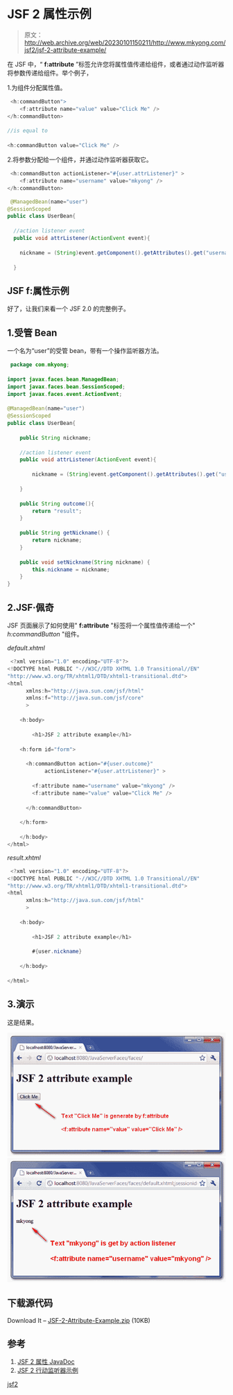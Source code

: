 # JSF 2 属性示例

> 原文：<http://web.archive.org/web/20230101150211/http://www.mkyong.com/jsf2/jsf-2-attribute-example/>

在 JSF 中，“ **f:attribute** ”标签允许您将属性值传递给组件，或者通过动作监听器将参数传递给组件。举个例子，

1.为组件分配属性值。

```java
 <h:commandButton">
    <f:attribute name="value" value="Click Me" />				
</h:commandButton>

//is equal to 

<h:commandButton value="Click Me" /> 
```

2.将参数分配给一个组件，并通过动作监听器获取它。

```java
 <h:commandButton actionListener="#{user.attrListener}" >
    <f:attribute name="username" value="mkyong" />
</h:commandButton> 
```

```java
 @ManagedBean(name="user")
@SessionScoped
public class UserBean{

  //action listener event
  public void attrListener(ActionEvent event){

	nickname = (String)event.getComponent().getAttributes().get("username");

  } 
```

## JSF f:属性示例

好了，让我们来看一个 JSF 2.0 的完整例子。

 ## 1.受管 Bean

一个名为“user”的受管 bean，带有一个操作监听器方法。

```java
 package com.mkyong;

import javax.faces.bean.ManagedBean;
import javax.faces.bean.SessionScoped;
import javax.faces.event.ActionEvent;

@ManagedBean(name="user")
@SessionScoped
public class UserBean{

	public String nickname;

	//action listener event
	public void attrListener(ActionEvent event){

		nickname = (String)event.getComponent().getAttributes().get("username");

	}

	public String outcome(){
		return "result";
	}

	public String getNickname() {
		return nickname;
	}

	public void setNickname(String nickname) {
		this.nickname = nickname;
	}
} 
```

 ## 2.JSF·佩奇

JSF 页面展示了如何使用" **f:attribute** "标签将一个属性值传递给一个" *h:commandButton* "组件。

*default.xhtml*

```java
 <?xml version="1.0" encoding="UTF-8"?>
<!DOCTYPE html PUBLIC "-//W3C//DTD XHTML 1.0 Transitional//EN" 
"http://www.w3.org/TR/xhtml1/DTD/xhtml1-transitional.dtd">
<html    
      xmlns:h="http://java.sun.com/jsf/html"
      xmlns:f="http://java.sun.com/jsf/core"
      >

    <h:body>

    	<h1>JSF 2 attribute example</h1>

	<h:form id="form">

	  <h:commandButton action="#{user.outcome}"
			actionListener="#{user.attrListener}" >

		<f:attribute name="username" value="mkyong" />
		<f:attribute name="value" value="Click Me" />

	  </h:commandButton>

	</h:form>

    </h:body>
</html> 
```

*result.xhtml*

```java
 <?xml version="1.0" encoding="UTF-8"?>
<!DOCTYPE html PUBLIC "-//W3C//DTD XHTML 1.0 Transitional//EN" 
"http://www.w3.org/TR/xhtml1/DTD/xhtml1-transitional.dtd">
<html    
      xmlns:h="http://java.sun.com/jsf/html"
      >

    <h:body>

    	<h1>JSF 2 attribute example</h1>

		#{user.nickname}

    </h:body>

</html> 
```

## 3.演示

这是结果。

![jsf2-attribute-example-1](img/7fba0ad754a15b199c2a19d0433de5bc.png "jsf2-attribute-example-1")![jsf2-attribute-example-2](img/e2b2e4bdbd25d683a8ca13aba97e6bc3.png "jsf2-attribute-example-2")

## 下载源代码

Download It – [JSF-2-Attribute-Example.zip](http://web.archive.org/web/20190220131503/http://www.mkyong.com/wp-content/uploads/2010/11/JSF-2-Attribute-Example.zip) (10KB)

## 参考

1.  [JSF 2 属性 JavaDoc](http://web.archive.org/web/20190220131503/https://javaserverfaces.dev.java.net/nonav/docs/2.0/pdldocs/facelets/f/attribute.html)
2.  [JSF 2 行动监听器示例](http://web.archive.org/web/20190220131503/http://www.mkyong.com/jsf2/jsf-2-actionlistener-example/)

[jsf2](http://web.archive.org/web/20190220131503/http://www.mkyong.com/tag/jsf2/)







